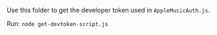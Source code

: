 Use this folder to get the developer token used in `AppleMusicAuth.js`.

Run:
`node get-devtoken-script.js`
